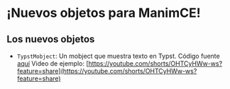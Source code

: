 # ¡Nuevos objetos para ManimCE!

## Los nuevos objetos
* `TypstMobject`: Un mobject que muestra texto en Typst. Código fuente [aquí](typst_mobject.py)
Video de ejemplo:
[https://youtube.com/shorts/OHTCyHWw-ws?feature=share](https://youtube.com/shorts/OHTCyHWw-ws?feature=share) 